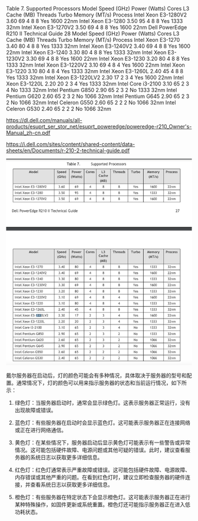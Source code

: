 Table 7. Supported Processors Model Speed (GHz) Power (Watts) Cores L3 Cache (MB) Threads Turbo Memory (MT/s) Process Intel Xeon E3-1280V2 3.60 69 4 8 8 Yes 1600 22nm Intel Xeon E3-1280 3.50 95 4 8 8 Yes 1333 32nm Intel Xeon E3-1270V2 3.50 69 4 8 8 Yes 1600 22nm Dell PowerEdge R210 II Technical Guide 28 Model Speed (GHz) Power (Watts) Cores L3 Cache (MB) Threads Turbo Memory (MT/s) Process Intel Xeon E3-1270 3.40 80 4 8 8 Yes 1333 32nm Intel Xeon E3-1240V2 3.40 69 4 8 8 Yes 1600 22nm Intel Xeon E3-1240 3.30 80 4 8 8 Yes 1333 32nm Intel Xeon E3-1230V2 3.30 69 4 8 8 Yes 1600 22nm Intel Xeon E3-1230 3.20 80 4 8 8 Yes 1333 32nm Intel Xeon E3-1220V2 3.10 69 4 8 4 Yes 1600 22nm Intel Xeon E3-1220 3.10 80 4 8 4 Yes 1333 32nm Intel Xeon E3-1260L 2.40 45 4 8 8 Yes 1333 32nm Intel Xeon E3-1220LV2 2.30 17 2 3 4 Yes 1600 22nm Intel Xeon E3-1220L 2.20 20 2 3 4 Yes 1333 32nm Intel Core i3-2100 3.10 65 2 3 4 No 1333 32nm Intel Pentium G850 2.90 65 2 3 2 No 1333 32nm Intel Pentium G620 2.60 65 2 3 2 No 1066 32nm Intel Pentium G645 2.90 65 2 3 2 No 1066 32nm Intel Celeron G550 2.60 65 2 2 2 No 1066 32nm Intel Celeron G530 2.40 65 2 2 2 No 1066 32nm

https://dl.dell.com/manuals/all-products/esuprt_ser_stor_net/esuprt_poweredge/poweredge-r210_Owner's-Manual_zh-cn.pdf



https://i.dell.com/sites/content/shared-content/data-sheets/en/Documents/r-210-2-technical-guide.pdf

![](attachments/Pasted%20image%2020240511143729.png)


戴尔服务器在启动后，灯的颜色可能会有多种情况，具体取决于服务器的型号和配置。通常情况下，灯的颜色可以用来指示服务器的状态和当前运行情况，如下所示：

1. 绿色灯：当服务器启动时，通常会显示绿色灯。这表示服务器正常运行，没有出现故障或错误。
    
2. 蓝色灯：有些服务器在启动时会显示蓝色灯。这可能表示服务器正在连接网络或正在进行网络通信。
    
3. 黄色灯：在某些情况下，服务器启动后显示黄色灯可能表示有一些警告或异常情况。这可能包括硬件故障、电源问题或其他可疑的错误。此时，建议查看服务器的系统日志以获取更多详细信息。
    
4. 红色灯：红色灯通常表示严重故障或错误。这可能包括硬件故障、电源故障、内存错误或其他严重的问题。在看到红色灯时，建议立即检查服务器的硬件连接，并查看系统日志以获取更多详细信息。
    
5. 橙色灯：有些服务器在特定状态下会显示橙色灯。这可能表示服务器正在进行某种特殊操作，如固件更新或系统重置。橙色灯还可能指示服务器正在进入低功耗状态。